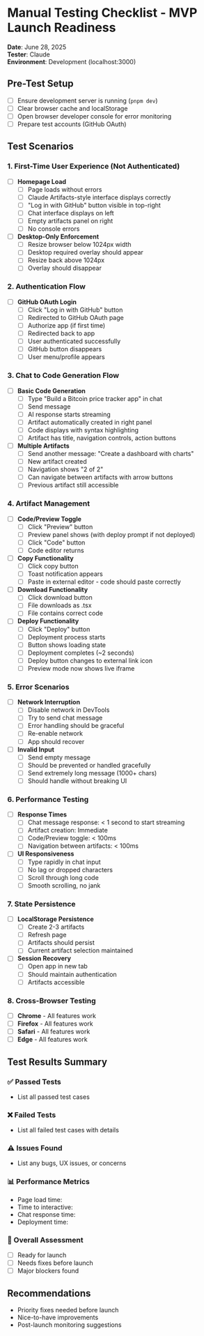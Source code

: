 # Manual Testing Checklist - MVP Launch Readiness
**Date**: June 28, 2025  
**Tester**: Claude  
**Environment**: Development (localhost:3000)

## Pre-Test Setup
- [ ] Ensure development server is running (`pnpm dev`)
- [ ] Clear browser cache and localStorage
- [ ] Open browser developer console for error monitoring
- [ ] Prepare test accounts (GitHub OAuth)

## Test Scenarios

### 1. First-Time User Experience (Not Authenticated)
- [ ] **Homepage Load**
  - [ ] Page loads without errors
  - [ ] Claude Artifacts-style interface displays correctly
  - [ ] "Log in with GitHub" button visible in top-right
  - [ ] Chat interface displays on left
  - [ ] Empty artifacts panel on right
  - [ ] No console errors

- [ ] **Desktop-Only Enforcement**
  - [ ] Resize browser below 1024px width
  - [ ] Desktop required overlay should appear
  - [ ] Resize back above 1024px
  - [ ] Overlay should disappear

### 2. Authentication Flow
- [ ] **GitHub OAuth Login**
  - [ ] Click "Log in with GitHub" button
  - [ ] Redirected to GitHub OAuth page
  - [ ] Authorize app (if first time)
  - [ ] Redirected back to app
  - [ ] User authenticated successfully
  - [ ] GitHub button disappears
  - [ ] User menu/profile appears

### 3. Chat to Code Generation Flow
- [ ] **Basic Code Generation**
  - [ ] Type "Build a Bitcoin price tracker app" in chat
  - [ ] Send message
  - [ ] AI response starts streaming
  - [ ] Artifact automatically created in right panel
  - [ ] Code displays with syntax highlighting
  - [ ] Artifact has title, navigation controls, action buttons

- [ ] **Multiple Artifacts**
  - [ ] Send another message: "Create a dashboard with charts"
  - [ ] New artifact created
  - [ ] Navigation shows "2 of 2"
  - [ ] Can navigate between artifacts with arrow buttons
  - [ ] Previous artifact still accessible

### 4. Artifact Management
- [ ] **Code/Preview Toggle**
  - [ ] Click "Preview" button
  - [ ] Preview panel shows (with deploy prompt if not deployed)
  - [ ] Click "Code" button
  - [ ] Code editor returns

- [ ] **Copy Functionality**
  - [ ] Click copy button
  - [ ] Toast notification appears
  - [ ] Paste in external editor - code should paste correctly

- [ ] **Download Functionality**
  - [ ] Click download button
  - [ ] File downloads as .tsx
  - [ ] File contains correct code

- [ ] **Deploy Functionality**
  - [ ] Click "Deploy" button
  - [ ] Deployment process starts
  - [ ] Button shows loading state
  - [ ] Deployment completes (~2 seconds)
  - [ ] Deploy button changes to external link icon
  - [ ] Preview mode now shows live iframe

### 5. Error Scenarios
- [ ] **Network Interruption**
  - [ ] Disable network in DevTools
  - [ ] Try to send chat message
  - [ ] Error handling should be graceful
  - [ ] Re-enable network
  - [ ] App should recover

- [ ] **Invalid Input**
  - [ ] Send empty message
  - [ ] Should be prevented or handled gracefully
  - [ ] Send extremely long message (1000+ chars)
  - [ ] Should handle without breaking UI

### 6. Performance Testing
- [ ] **Response Times**
  - [ ] Chat message response: < 1 second to start streaming
  - [ ] Artifact creation: Immediate
  - [ ] Code/Preview toggle: < 100ms
  - [ ] Navigation between artifacts: < 100ms

- [ ] **UI Responsiveness**
  - [ ] Type rapidly in chat input
  - [ ] No lag or dropped characters
  - [ ] Scroll through long code
  - [ ] Smooth scrolling, no jank

### 7. State Persistence
- [ ] **LocalStorage Persistence**
  - [ ] Create 2-3 artifacts
  - [ ] Refresh page
  - [ ] Artifacts should persist
  - [ ] Current artifact selection maintained

- [ ] **Session Recovery**
  - [ ] Open app in new tab
  - [ ] Should maintain authentication
  - [ ] Artifacts accessible

### 8. Cross-Browser Testing
- [ ] **Chrome** - All features work
- [ ] **Firefox** - All features work
- [ ] **Safari** - All features work
- [ ] **Edge** - All features work

## Test Results Summary

### ✅ Passed Tests
- List all passed test cases

### ❌ Failed Tests
- List all failed test cases with details

### ⚠️ Issues Found
- List any bugs, UX issues, or concerns

### 📊 Performance Metrics
- Page load time: 
- Time to interactive:
- Chat response time:
- Deployment time:

### 🎯 Overall Assessment
- [ ] Ready for launch
- [ ] Needs fixes before launch
- [ ] Major blockers found

## Recommendations
- Priority fixes needed before launch
- Nice-to-have improvements
- Post-launch monitoring suggestions